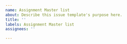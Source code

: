 ```yaml
---
name: Assignment Master list
about: Describe this issue template's purpose here.
title: ''
labels: Assignment Master list
assignees: ''

---
```



